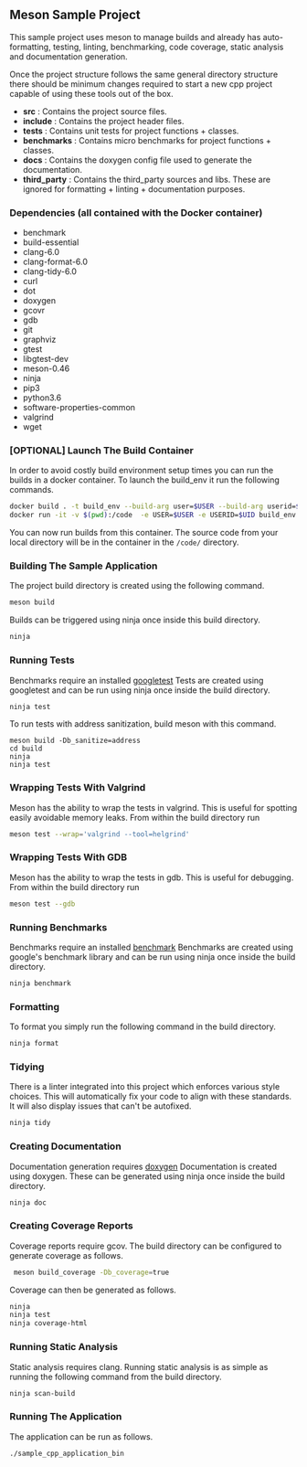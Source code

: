 ## Meson Sample Project

This sample project uses meson to manage builds and already has auto-formatting, testing, linting, benchmarking, code coverage, static analysis and documentation generation.

Once the project structure follows the same general directory structure there should be minimum changes required to start a new cpp project capable of using these tools out of the box.

* **src** : Contains the project source files.
* **include** : Contains the project header files.
* **tests** : Contains unit tests for project functions + classes.
* **benchmarks** :  Contains micro benchmarks for project functions + classes.
* **docs** : Contains the doxygen config file used to generate the documentation.
* **third_party** : Contains the third_party sources and libs. These are ignored for formatting + linting + documentation purposes.

### Dependencies (all contained with the Docker container)

* benchmark
* build-essential
* clang-6.0 
* clang-format-6.0
* clang-tidy-6.0
* curl
* dot
* doxygen
* gcovr
* gdb
* git
* graphviz
* gtest
* libgtest-dev
* meson-0.46
* ninja
* pip3
* python3.6
* software-properties-common
* valgrind
* wget


### [OPTIONAL] Launch The Build Container

In order to avoid costly build environment setup times you can run the builds in a docker container. To launch the build_env it run the following commands.

```bash
docker build . -t build_env --build-arg user=$USER --build-arg userid=$UID
docker run -it -v $(pwd):/code  -e USER=$USER -e USERID=$UID build_env bash
```
You can now run builds from this container. The source code from your local directory will be in the container in the `/code/` directory.

### Building The Sample Application

The project build directory is created using the following command.
```bash
meson build
```

Builds can be triggered using ninja once inside this build directory.
```bash
ninja
```

### Running Tests

Benchmarks require an installed [googletest](https://github.com/google/googletest)
Tests are created using googletest and can be run using ninja once inside the build directory.

```bash
ninja test
```

To run tests with address sanitization, build meson with this command.

```
meson build -Db_sanitize=address
cd build
ninja
ninja test
```

### Wrapping Tests With Valgrind

Meson has the ability to wrap the tests in valgrind. This is useful for spotting easily avoidable memory leaks. From within the build directory run

```bash
meson test --wrap='valgrind --tool=helgrind'
```

### Wrapping Tests With GDB

Meson has the ability to wrap the tests in gdb. This is useful for debugging. From within the build directory run

```bash
meson test --gdb
```

### Running Benchmarks

Benchmarks require an installed [benchmark](https://github.com/google/benchmark)
Benchmarks are created using google's benchmark library and can be run using ninja once inside the build directory.

```bash
ninja benchmark
```

### Formatting

To format you simply run the following command in the build directory.

```bash
ninja format
```

### Tidying

There is a linter integrated into this project which enforces various style choices. This will automatically fix your code to align with these standards. It will also display issues that can't be autofixed.

```bash
ninja tidy
```

### Creating Documentation

Documentation generation requires [doxygen](https://github.com/doxygen/doxygen)
Documentation is created using doxygen. These can be generated using ninja once inside the build directory.

```bash
ninja doc
```

### Creating Coverage Reports

Coverage reports require gcov.
The build directory can be configured to generate coverage as follows.

```bash
 meson build_coverage -Db_coverage=true
```
Coverage can then be generated as follows.

```bash
ninja
ninja test
ninja coverage-html
```
### Running Static Analysis

Static analysis requires clang.
Running static analysis is as simple as running the following command from the build directory.

```bash
ninja scan-build
```

### Running The Application

The application can be run as follows.

```bash
./sample_cpp_application_bin
```
